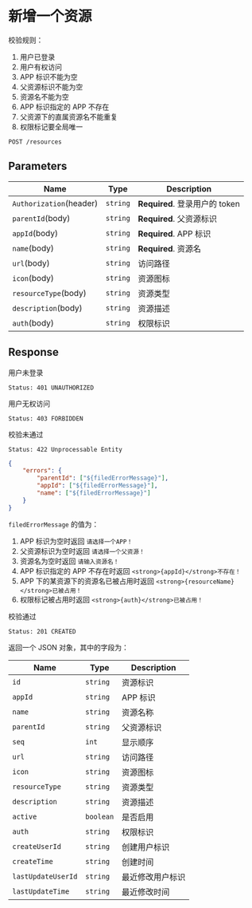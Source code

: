 # 新增一个资源

校验规则：

1. 用户已登录
2. 用户有权访问
3. APP 标识不能为空
4. 父资源标识不能为空
5. 资源名不能为空
6. APP 标识指定的 APP 不存在
7. 父资源下的直属资源名不能重复
8. 权限标记要全局唯一

```text
POST /resources
```

## Parameters

| Name                    | Type      | Description                    |
| ----------------------- | --------- | ------------------------------ |
| `Authorization`(header) | `string`  | **Required**. 登录用户的 token |
| `parentId`(body)        | `string`  | **Required**. 父资源标识       |
| `appId`(body)           | `string`  | **Required**. APP 标识         |
| `name`(body)            | `string`  | **Required**. 资源名           |
| `url`(body)             | `string`  | 访问路径                       |
| `icon`(body)            | `string`  | 资源图标                       |
| `resourceType`(body)    | `string`  | 资源类型                       |
| `description`(body)     | `string`  | 资源描述                       |
| `auth`(body)            | `string`  | 权限标识                       |

## Response

用户未登录

```text
Status: 401 UNAUTHORIZED
```

用户无权访问

```text
Status: 403 FORBIDDEN
```

校验未通过

```text
Status: 422 Unprocessable Entity
```

```json
{
    "errors": {
        "parentId": ["${filedErrorMessage}"],
        "appId": ["${filedErrorMessage}"],
        "name": ["${filedErrorMessage}"]
    }
}
```

`filedErrorMessage` 的值为：

1. APP 标识为空时返回 `请选择一个APP！`
2. 父资源标识为空时返回 `请选择一个父资源！`
3. 资源名为空时返回 `请输入资源名！`
4. APP 标识指定的 APP 不存在时返回 `<strong>{appId}</strong>不存在！`
5. APP 下的某资源下的资源名已被占用时返回 `<strong>{resourceName}</strong>已被占用！`
6. 权限标记被占用时返回 `<strong>{auth}</strong>已被占用！`

校验通过

```text
Status: 201 CREATED
```

返回一个 JSON 对象，其中的字段为：

| Name               | Type      | Description      |
| ------------------ | --------- | ---------------- |
| `id`               | `string`  | 资源标识         |
| `appId`            | `string`  | APP 标识         |
| `name`             | `string`  | 资源名称         |
| `parentId`         | `string`  | 父资源标识       |
| `seq`              | `int`     | 显示顺序         |
| `url`              | `string`  | 访问路径         |
| `icon`             | `string`  | 资源图标         |
| `resourceType`     | `string`  | 资源类型         |
| `description`      | `string`  | 资源描述         |
| `active`           | `boolean` | 是否启用         |
| `auth`             | `string`  | 权限标识         |
| `createUserId`     | `string`  | 创建用户标识     |
| `createTime`       | `string`  | 创建时间         |
| `lastUpdateUserId` | `string`  | 最近修改用户标识 |
| `lastUpdateTime`   | `string`  | 最近修改时间     |
